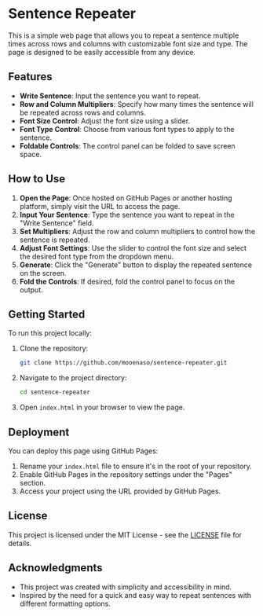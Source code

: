 # Sentence Repeater

This is a simple web page that allows you to repeat a sentence multiple times across rows and columns with customizable font size and type. The page is designed to be easily accessible from any device.

## Features

- **Write Sentence**: Input the sentence you want to repeat.
- **Row and Column Multipliers**: Specify how many times the sentence will be repeated across rows and columns.
- **Font Size Control**: Adjust the font size using a slider.
- **Font Type Control**: Choose from various font types to apply to the sentence.
- **Foldable Controls**: The control panel can be folded to save screen space.

## How to Use

1. **Open the Page**: Once hosted on GitHub Pages or another hosting platform, simply visit the URL to access the page.
2. **Input Your Sentence**: Type the sentence you want to repeat in the "Write Sentence" field.
3. **Set Multipliers**: Adjust the row and column multipliers to control how the sentence is repeated.
4. **Adjust Font Settings**: Use the slider to control the font size and select the desired font type from the dropdown menu.
5. **Generate**: Click the "Generate" button to display the repeated sentence on the screen.
6. **Fold the Controls**: If desired, fold the control panel to focus on the output.

## Getting Started

To run this project locally:

1. Clone the repository:
    ```bash
    git clone https://github.com/mooenaso/sentence-repeater.git
    ```
2. Navigate to the project directory:
    ```bash
    cd sentence-repeater
    ```
3. Open `index.html` in your browser to view the page.

## Deployment

You can deploy this page using GitHub Pages:

1. Rename your `index.html` file to ensure it's in the root of your repository.
2. Enable GitHub Pages in the repository settings under the "Pages" section.
3. Access your project using the URL provided by GitHub Pages.

## License

This project is licensed under the MIT License - see the [LICENSE](LICENSE) file for details.

## Acknowledgments

- This project was created with simplicity and accessibility in mind.
- Inspired by the need for a quick and easy way to repeat sentences with different formatting options.
